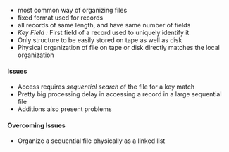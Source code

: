 - most common way of organizing files 
- fixed format used for records 
- all records of same length, and have same number of fields 
- *Key Field :* First field of a record used to uniquely identify it 
- Only structure to be easily stored on tape as well as disk 
- Physical organization of file on tape or disk directly matches the local organization
#### Issues 
 -  Access requires *sequential search* of the file for a key match 
 - Pretty big processing delay in accessing a record in a large sequential file
 - Additions also present problems 

#### Overcoming Issues 
- Organize a sequential file physically as a linked list